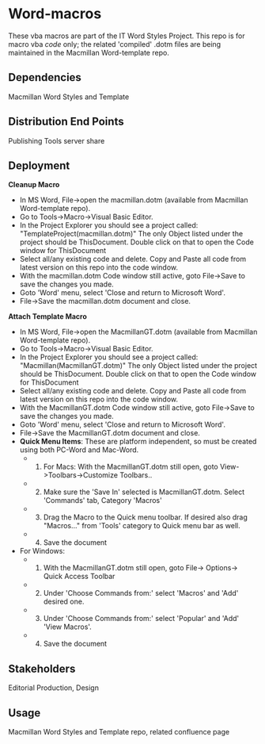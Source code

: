 Word-macros
==============
These vba macros are part of the IT Word Styles Project.  This repo is for macro vba *code* only; the related 'compiled' .dotm files are being maintained in the Macmillan Word-template repo.

Dependencies
--------------
Macmillan Word Styles and Template

Distribution End Points
--------------
Publishing Tools server share

Deployment
--------------
**Cleanup Macro**
- In MS Word, File->open the macmillan.dotm (available from Macmillan Word-template repo).
- Go to Tools->Macro->Visual Basic Editor. 
- In the Project Explorer you should see a project called: "TemplateProject(macmillan.dotm)"  The only Object listed under the project should be ThisDocument.  Double click on that to open the Code window for ThisDocument
- Select all/any existing code and delete.  Copy and Paste all code from latest version on this repo into the code window.
- With the macmillan.dotm Code window still active, goto File->Save to save the changes you made.
- Goto 'Word' menu, select 'Close and return to Microsoft Word'.  
- File->Save the macmillan.dotm document and close.

**Attach Template Macro**
- In MS Word, File->open the MacmillanGT.dotm (available from Macmillan Word-template repo).
- Go to Tools->Macro->Visual Basic Editor. 
- In the Project Explorer you should see a project called: "Macmillan(MacmillanGT.dotm)"  The only Object listed under the project should be ThisDocument.  Double click on that to open the Code window for ThisDocument
- Select all/any existing code and delete.  Copy and Paste all code from latest version on this repo into the code window.
- With the MacmillanGT.dotm Code window still active, goto File->Save to save the changes you made.
- Goto 'Word' menu, select 'Close and return to Microsoft Word'.  
- File->Save the MacmillanGT.dotm document and close.
- **Quick Menu Items**: These are platform independent, so must be created using both PC-Word and Mac-Word.
  - 1) For Macs: With the MacmillanGT.dotm still open, goto View->Toolbars->Customize Toolbars.. 
  - 2) Make sure the 'Save In' selected is MacmillanGT.dotm.  Select 'Commands' tab, Category 'Macros'
  - 3) Drag the Macro to the Quick menu toolbar.  If desired also drag "Macros..." from 'Tools' category to Quick menu bar as well.
  - 4) Save the document
- For Windows:
  - 1) With the MacmillanGT.dotm still open, goto File-> Options-> Quick Access Toolbar
  - 2) Under 'Choose Commands from:' select 'Macros' and 'Add' desired one.
  - 3) Under 'Choose Commands from:' select 'Popular' and 'Add' 'View Macros'.
  - 4) Save the document

Stakeholders
--------------
Editorial Production, Design

Usage
--------------
Macmillan Word Styles and Template repo, related confluence page
